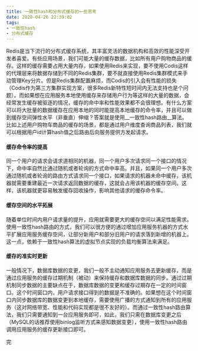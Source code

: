 ```yaml
---
title: 一致性hash和分布式缓存的一些思考
date: 2020-04-26 22:39:02
tags:
- 一致性hash
- 分布式缓存
---
```


Redis是当下流行的分布式缓存系统，其丰富灵活的数据机构和高效的性能深受开发者喜爱。有些应用场景，我们可能大量的缓存数据，比如所有用户购物商品的缓存。这样的缓存需要占用大量内存，如果使用Redis来实现，要不使用Codis这样的代理层来将数据存储到不同的Redis集群，要不就直接使用Redis集群模式来手动管理Key分片。但是Redis集群配置麻烦，而Codis的引入会有性能的损失（Codis作为第三方集群实现方案，很多Redis新特性短时间内无法支持也是个问题）。而如果想在应用服务本地使用缓存来存储用户行为等这样的大量的数据，会经常发生缓存被驱逐的情况，缓存的命中率和性能效果都不会很理想。有什么方案可以将大批量的数据缓存在应用本地的同时能提高本地缓存的命令率，并且可以做到缓存空间弹性水平（非垂直）伸缩？答案就是使用__一致性hash路由__算法。比如上述用户购物车商品的缓存的场景，都是通过用户维度查询商品列表，我们就可以根据用户id计算hash值之后路由后向服务提供方发起请求。

#### 缓存命令率的提高

同一个用户的请求会请求道相同的机器，同一个用户多次请求同一个接口的情况下，命中率自然比通过随机或者轮询的方式命中率高。并且，如果同一个用户多次通过随机或者轮询的路由方式请求同一个接口，如果请求的机器未命中缓存，该机器就需要重建最近一次请求返回数据的缓存，这就会占用该机器的缓存空间。这样，该机器就更容易触发缓存回收操作，影响其他请求的缓存命令率。

#### 缓存空间的水平拓展

随着单位时间内用户请求量的提升，应用就需要更大的缓存空间以满足性能需求。使用一致性hash路由的方式，我们可以很方便的通过增加应用服务机器的方式水平扩展应用服务缓存空间，让部分新用户和部分旧用户的请求落到新增的机器上。这一点，依赖于一致性hash算法的虚拟节点实现的负载均衡算法来满足。

#### 缓存的准实时更新

一般情况下，数据库数据的变更，我们一般不主动通知应用服务去更新缓存，而是通过应用服务的缓存过期机制（被动）来保持缓存和数据库数据的同步。通过过期机制同步数据的主要缺点在于，数据库数据的变更和缓存过期存在一定的时间窗口。这个时间窗口内，用户请求接口得到的数据是不准确的。如果想在这个时间窗口内同步数据库的数据变更到本地缓存，需要使用广播的方式通知到所有的应用服务（这对网络带宽、性能和代码实现都是很不友好的）。而通过一致性hash路由算法，我们只需要通知到一台应用服务即可，如此，我们只需在数据库变更之后（MySQL的话推荐使用binlog监听方式来感知数据变更），使用一致性hash路由调用应用服务的缓存更新接口即可。

完

